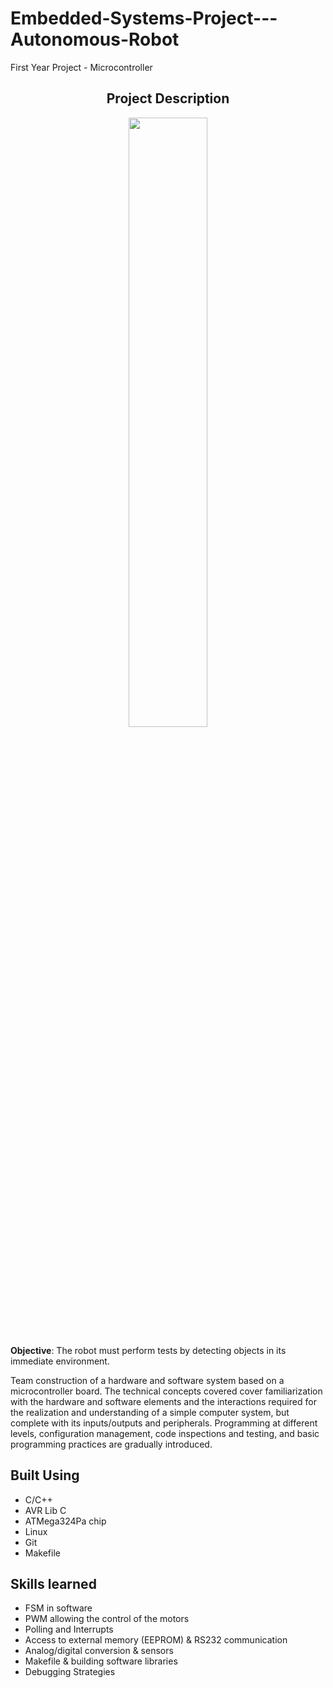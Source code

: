 # Embedded-Systems-Project---Autonomous-Robot
First Year Project - Microcontroller

<h2 align="center">Project Description</h2>
<p align="center"><img src="https://user-images.githubusercontent.com/90000821/194473770-23f61c12-9a8b-497c-999b-5ed1b7872def.jpg" width="50%"></p>

**Objective**: The robot must perform tests by detecting objects in its immediate environment.

Team construction of a hardware and software system based on a microcontroller board. The technical concepts covered cover familiarization with the hardware and software elements and the interactions required for the realization and understanding of a simple computer system, but complete with its inputs/outputs and peripherals. Programming at different levels, configuration management, code inspections and testing, and basic programming practices are gradually introduced.

## Built Using
- C/C++
- AVR Lib C
- ATMega324Pa chip
- Linux
- Git
- Makefile

## Skills learned
- FSM in software
- PWM allowing the control of the motors
- Polling and Interrupts
- Access to external memory (EEPROM) & RS232 communication
- Analog/digital conversion & sensors
- Makefile & building software libraries
- Debugging Strategies
